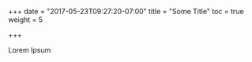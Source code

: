+++
date = "2017-05-23T09:27:20-07:00"
title = "Some Title"
toc = true
weight = 5

+++

Lorem Ipsum
